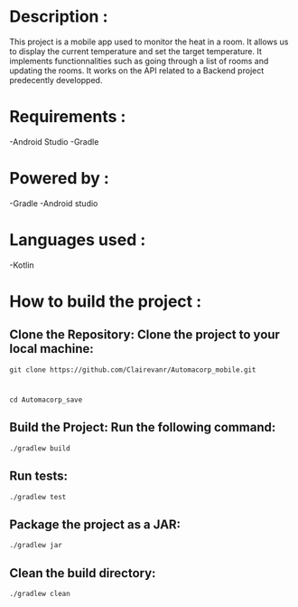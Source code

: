 # Description : 
This project is a mobile app used to monitor the heat in a room. It allows us to display the current temperature and set the target temperature. 
It implements functionnalities such as going through a list of rooms and updating the rooms. It works on the API related to a Backend project predecently developped.

# Requirements :
-Android Studio 
-Gradle 

# Powered by :
-Gradle
-Android studio

# Languages used :
-Kotlin


# How to build the project :

## Clone the Repository: Clone the project to your local machine:
    git clone https://github.com/Clairevanr/Automacorp_mobile.git 
#
    cd Automacorp_save

## Build the Project: Run the following command:
    ./gradlew build


## Run tests: 
    ./gradlew test

## Package the project as a JAR: 
    ./gradlew jar

## Clean the build directory:
    ./gradlew clean
